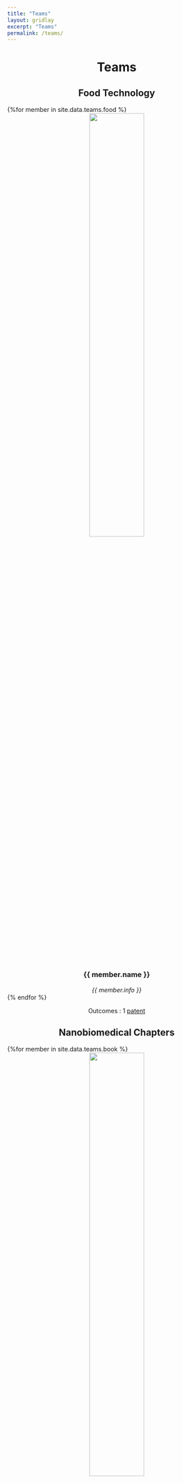 ```yaml
---
title: "Teams"
layout: gridlay
excerpt: "Teams"
permalink: /teams/
---
```


<h1 style="text-align: center">Teams</h1>

<div class="wrapper">
	<div class="divider div-transparent div-dot"></div>

<h2 style="text-align: center">Food Technology</h2>
{%for member in site.data.teams.food %}
<div class="grid__team">
<div class="grid__box" style="text-align: center">
  <img src="{{member.photo}}" width="50%" />
  <h3 width="50%">{{ member.name }}</h3>
  <i>{{ member.info }}</i><br>
  <a href="{{ member.researchgate }}"><i class="fab fa-fw fa-researchgate" aria-hidden="true"></i></a>
  <a href="{{ member.googlescholar }}"><i class="fas fa-fw fa-graduation-cap"></i></a>
  <a href="{{ member.linkedin }}"><i class="fab fa-fw fa-linkedin" aria-hidden="true"></i></a>
</div>
</div>
{% endfor %}<br>
<p style="text-align: center"> Outcomes : 1 <a href="https://bakhshiali.github.io/patent/4">patent</a> </p>

<div class="wrapper">
	<div class="divider div-transparent div-dot"></div>

<h2 style="text-align: center">Nanobiomedical Chapters</h2>
{%for member in site.data.teams.book %}
<div class="grid__team">
<div class="grid__box" style="text-align: center">
  <img src="{{member.photo}}" width="50%" />
  <h3 width="50%">{{ member.name }}</h3>
  <i>{{ member.info }}</i> <br>
  <a href="{{ member.researchgate }}"><i class="fab fa-fw fa-researchgate" aria-hidden="true"></i></a>
  <a href="{{ member.googlescholar }}"><i class="fas fa-fw fa-graduation-cap"></i></a>
  <a href="{{ member.linkedin }}"><i class="fab fa-fw fa-linkedin" aria-hidden="true"></i></a>
</div>
</div>
{% endfor %}<br>

<p style="text-align: center">Outcomes : (<a href="https://bakhshiali.github.io/publication/12">1</a>+1+1) ACS, 7 Elsevier and 1 Taylor and Francis</p>

<div class="wrapper">
	<div class="divider div-transparent div-dot"></div>

<h2 style="text-align: center">CPNB</h2>
{%for member in site.data.teams.CPNB %}
<div class="grid__team">
<div class="grid__box" style="text-align: center">
  <img src="{{member.photo}}" width="50%" />
  <h3 width="50%">{{ member.name }}</h3>
  <i>{{ member.info }}</i> <br>
  <a href="{{ member.researchgate }}"><i class="fab fa-fw fa-researchgate" aria-hidden="true"></i></a>
  <a href="{{ member.googlescholar }}"><i class="fas fa-fw fa-graduation-cap"></i></a>
  <a href="{{ member.linkedin }}"><i class="fab fa-fw fa-linkedin" aria-hidden="true"></i></a>
</div>
</div>
{% endfor %}<br>
<p style="text-align: center">Outcomes : 1 silver medal (IFIA, Switzerland) and 1 invention</p>
<div class="wrapper">
	<div class="divider div-transparent div-dot"></div>

<h2 style="text-align: center">Cold Plasma</h2>

{%for member in site.data.teams.plasma %}
<div class="grid__team">
<div class="grid__box" style="text-align: center">
  <img src="{{member.photo}}" width="50%" />
  <h3 width="50%">{{ member.name }}</h3>
  <i>{{ member.info }}</i> <br>
  <a href="{{ member.researchgate }}"><i class="fab fa-fw fa-researchgate" aria-hidden="true"></i></a>
  <a href="{{ member.googlescholar }}"><i class="fas fa-fw fa-graduation-cap"></i></a>
  <a href="{{ member.linkedin }}"><i class="fab fa-fw fa-linkedin" aria-hidden="true"></i></a>
</div>
</div>
{% endfor %}<br>
<p style="text-align: center">Outcomes : 1 <a href="https://github.com/bakhshiali/PeSuT">VLC translation plugin</a>, 1 conference paper and 1 Invention</p>
<div class="wrapper">
	<div class="divider div-transparent div-dot"></div>
</div>

<h2 style="text-align: center">Chitin and Chitosan</h2>
{%for member in site.data.teams.chitin %}
<div class="grid__team">
<div class="grid__box" style="text-align: center">
  <img src="{{member.photo}}" width="50%" />
  <h3 width="50%">{{ member.name }}</h3>
  <i>{{ member.info }}</i> <br>
  <a href="{{ member.researchgate }}"><i class="fab fa-fw fa-researchgate" aria-hidden="true"></i></a>
  <a href="{{ member.googlescholar }}"><i class="fas fa-fw fa-graduation-cap"></i></a>
  <a href="{{ member.linkedin }}"><i class="fab fa-fw fa-linkedin" aria-hidden="true"></i></a>
</div>
</div>
{% endfor %}<br>
<p style="text-align: center">Outcomes : 1 <a href="https://bakhshiali.github.io/patent/3">patent</a> and 1 translated book</p>
<div class="wrapper">
	<div class="divider div-transparent div-dot"></div>
</div>

<h2 style="text-align: center">Nanofiber</h2>
{%for member in site.data.teams.nanofiber %}
<div class="grid__team">
<div class="grid__box" style="text-align: center">
  <img src="{{member.photo}}" width="50%" />
  <h3 width="50%">{{ member.name }}</h3>
  <i>{{ member.info }}</i> <br>
  <a href="{{ member.researchgate }}"><i class="fab fa-fw fa-researchgate" aria-hidden="true"></i></a>
  <a href="{{ member.googlescholar }}"><i class="fas fa-fw fa-graduation-cap"></i></a>
  <a href="{{ member.linkedin }}"><i class="fab fa-fw fa-linkedin" aria-hidden="true"></i></a>
</div>
</div>
{% endfor %}<br>   
<p style="text-align: center">Outcomes : 1  <a href="https://bakhshiali.github.io/patent/2">patent</a> and 1 <a href="https://www.researchgate.net/publication/373648994_Silver_medal_of_the_International_Invention_and_Innovation_Competition_2022_Switzerland_Geneva">silver medal</a> (IFIA, Switzerland)</p>

